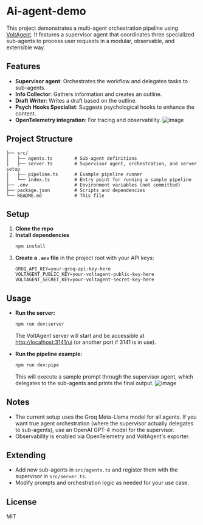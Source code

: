 # Ai-agent-demo

This project demonstrates a multi-agent orchestration pipeline using [VoltAgent](https://voltagent.ai/). It features a supervisor agent that coordinates three specialized sub-agents to process user requests in a modular, observable, and extensible way.

## Features
- **Supervisor agent**: Orchestrates the workflow and delegates tasks to sub-agents.
- **Info Collector**: Gathers information and creates an outline.
- **Draft Writer**: Writes a draft based on the outline.
- **Psych Hooks Specialist**: Suggests psychological hooks to enhance the content.
- **OpenTelemetry integration**: For tracing and observability.
![image](https://github.com/user-attachments/assets/07cbcdcc-4ecd-4d2f-854a-38c40f3c5525)

## Project Structure
```
├── src/
│   ├── agents.ts        # Sub-agent definitions
│   ├── server.ts        # Supervisor agent, orchestration, and server setup
│   ├── pipeline.ts      # Example pipeline runner
│   └── index.ts         # Entry point for running a sample pipeline
├── .env                 # Environment variables (not committed)
├── package.json         # Scripts and dependencies
└── README.md            # This file
```

## Setup
1. **Clone the repo**
2. **Install dependencies**
   ```sh
   npm install
   ```
3. **Create a `.env` file** in the project root with your API keys:
   ```env
   GROQ_API_KEY=your-groq-api-key-here
   VOLTAGENT_PUBLIC_KEY=your-voltagent-public-key-here
   VOLTAGENT_SECRET_KEY=your-voltagent-secret-key-here
   ```

## Usage
- **Run the server:**
  ```sh
  npm run dev:server
  ```
  The VoltAgent server will start and be accessible at [http://localhost:3141/ui](http://localhost:3141/ui) (or another port if 3141 is in use).

- **Run the pipeline example:**
  ```sh
  npm run dev:pipe
  ```
  This will execute a sample prompt through the supervisor agent, which delegates to the sub-agents and prints the final output.
![image](https://github.com/user-attachments/assets/45d91a02-a65e-47f5-b1c4-49098d7658d1)

## Notes
- The current setup uses the Groq Meta-Llama model for all agents. If you want true agent orchestration (where the supervisor actually delegates to sub-agents), use an OpenAI GPT-4 model for the supervisor.
- Observability is enabled via OpenTelemetry and VoltAgent's exporter.

## Extending
- Add new sub-agents in `src/agents.ts` and register them with the supervisor in `src/server.ts`.
- Modify prompts and orchestration logic as needed for your use case.

## License
MIT 
